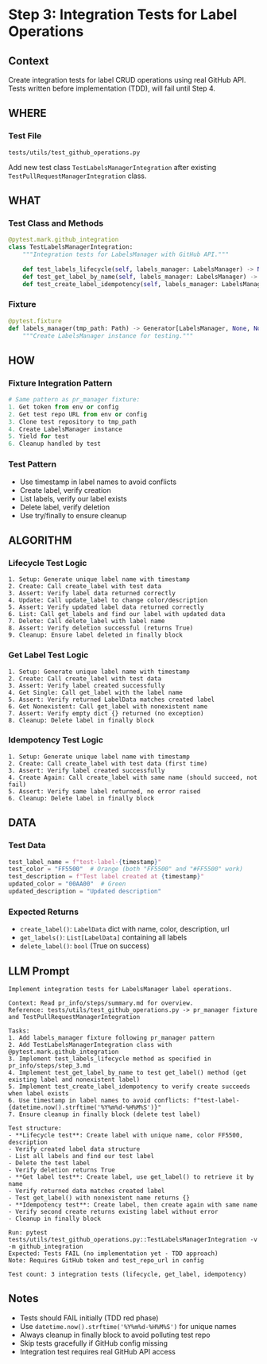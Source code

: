 # Step 3: Integration Tests for Label Operations

## Context
Create integration tests for label CRUD operations using real GitHub API. Tests written before implementation (TDD), will fail until Step 4.

## WHERE

### Test File
```
tests/utils/test_github_operations.py
```

Add new test class `TestLabelsManagerIntegration` after existing `TestPullRequestManagerIntegration` class.

## WHAT

### Test Class and Methods

```python
@pytest.mark.github_integration
class TestLabelsManagerIntegration:
    """Integration tests for LabelsManager with GitHub API."""
    
    def test_labels_lifecycle(self, labels_manager: LabelsManager) -> None
    def test_get_label_by_name(self, labels_manager: LabelsManager) -> None
    def test_create_label_idempotency(self, labels_manager: LabelsManager) -> None
```

### Fixture

```python
@pytest.fixture
def labels_manager(tmp_path: Path) -> Generator[LabelsManager, None, None]:
    """Create LabelsManager instance for testing."""
```

## HOW

### Fixture Integration Pattern
```python
# Same pattern as pr_manager fixture:
1. Get token from env or config
2. Get test repo URL from env or config
3. Clone test repository to tmp_path
4. Create LabelsManager instance
5. Yield for test
6. Cleanup handled by test
```

### Test Pattern
- Use timestamp in label names to avoid conflicts
- Create label, verify creation
- List labels, verify our label exists
- Delete label, verify deletion
- Use try/finally to ensure cleanup

## ALGORITHM

### Lifecycle Test Logic
```
1. Setup: Generate unique label name with timestamp
2. Create: Call create_label with test data
3. Assert: Verify label data returned correctly
4. Update: Call update_label to change color/description
5. Assert: Verify updated label data returned correctly
6. List: Call get_labels and find our label with updated data
7. Delete: Call delete_label with label name
8. Assert: Verify deletion successful (returns True)
9. Cleanup: Ensure label deleted in finally block
```

### Get Label Test Logic
```
1. Setup: Generate unique label name with timestamp
2. Create: Call create_label with test data
3. Assert: Verify label created successfully
4. Get Single: Call get_label with the label name
5. Assert: Verify returned LabelData matches created label
6. Get Nonexistent: Call get_label with nonexistent name
7. Assert: Verify empty dict {} returned (no exception)
8. Cleanup: Delete label in finally block
```

### Idempotency Test Logic
```
1. Setup: Generate unique label name with timestamp
2. Create: Call create_label with test data (first time)
3. Assert: Verify label created successfully
4. Create Again: Call create_label with same name (should succeed, not fail)
5. Assert: Verify same label returned, no error raised
6. Cleanup: Delete label in finally block
```

## DATA

### Test Data
```python
test_label_name = f"test-label-{timestamp}"
test_color = "FF5500"  # Orange (both "FF5500" and "#FF5500" work)
test_description = f"Test label created at {timestamp}"
updated_color = "00AA00"  # Green
updated_description = "Updated description"
```

### Expected Returns
- `create_label()`: `LabelData` dict with name, color, description, url
- `get_labels()`: `List[LabelData]` containing all labels
- `delete_label()`: `bool` (True on success)

## LLM Prompt

```
Implement integration tests for LabelsManager label operations.

Context: Read pr_info/steps/summary.md for overview.
Reference: tests/utils/test_github_operations.py -> pr_manager fixture and TestPullRequestManagerIntegration

Tasks:
1. Add labels_manager fixture following pr_manager pattern
2. Add TestLabelsManagerIntegration class with @pytest.mark.github_integration
3. Implement test_labels_lifecycle method as specified in pr_info/steps/step_3.md
4. Implement test_get_label_by_name to test get_label() method (get existing label and nonexistent label)
5. Implement test_create_label_idempotency to verify create succeeds when label exists
6. Use timestamp in label names to avoid conflicts: f"test-label-{datetime.now().strftime('%Y%m%d-%H%M%S')}"
7. Ensure cleanup in finally block (delete test label)

Test structure:
- **Lifecycle test**: Create label with unique name, color FF5500, description
- Verify created label data structure
- List all labels and find our test label
- Delete the test label
- Verify deletion returns True
- **Get label test**: Create label, use get_label() to retrieve it by name
- Verify returned data matches created label
- Test get_label() with nonexistent name returns {}
- **Idempotency test**: Create label, then create again with same name
- Verify second create returns existing label without error
- Cleanup in finally block

Run: pytest tests/utils/test_github_operations.py::TestLabelsManagerIntegration -v -m github_integration
Expected: Tests FAIL (no implementation yet - TDD approach)
Note: Requires GitHub token and test_repo_url in config

Test count: 3 integration tests (lifecycle, get_label, idempotency)
```

## Notes

- Tests should FAIL initially (TDD red phase)
- Use `datetime.now().strftime('%Y%m%d-%H%M%S')` for unique names
- Always cleanup in finally block to avoid polluting test repo
- Skip tests gracefully if GitHub config missing
- Integration test requires real GitHub API access

